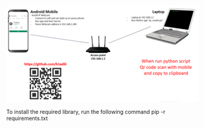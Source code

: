 ![Read qr code with openCV](readqrcode.png)



To install the required library, run the following command
pip -r requirements.txt

